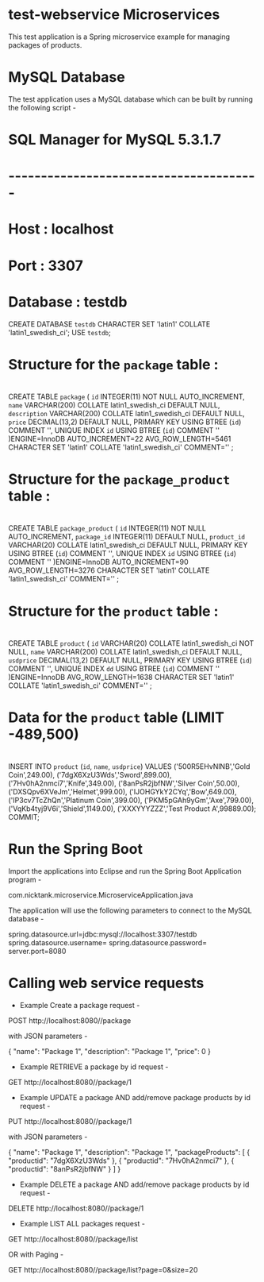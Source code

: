 # test-webservice Microservices
This test application is a Spring microservice example for managing packages of products.

# MySQL Database
The test application uses a MySQL database which can be built by running the following script -

# SQL Manager for MySQL 5.3.1.7
# ---------------------------------------
# Host     : localhost
# Port     : 3307
# Database : testdb
CREATE DATABASE `testdb`
    CHARACTER SET 'latin1'
    COLLATE 'latin1_swedish_ci';
USE `testdb`;
#
# Structure for the `package` table : 
#
CREATE TABLE `package` (
  `id` INTEGER(11) NOT NULL AUTO_INCREMENT,
  `name` VARCHAR(200) COLLATE latin1_swedish_ci DEFAULT NULL,
  `description` VARCHAR(200) COLLATE latin1_swedish_ci DEFAULT NULL,
  `price` DECIMAL(13,2) DEFAULT NULL,
  PRIMARY KEY USING BTREE (`id`) COMMENT '',
  UNIQUE INDEX `id` USING BTREE (`id`) COMMENT ''
)ENGINE=InnoDB
AUTO_INCREMENT=22 AVG_ROW_LENGTH=5461 CHARACTER SET 'latin1' COLLATE 'latin1_swedish_ci'
COMMENT=''
;
#
# Structure for the `package_product` table : 
#
CREATE TABLE `package_product` (
  `id` INTEGER(11) NOT NULL AUTO_INCREMENT,
  `package_id` INTEGER(11) DEFAULT NULL,
  `product_id` VARCHAR(20) COLLATE latin1_swedish_ci DEFAULT NULL,
  PRIMARY KEY USING BTREE (`id`) COMMENT '',
  UNIQUE INDEX `id` USING BTREE (`id`) COMMENT ''
)ENGINE=InnoDB
AUTO_INCREMENT=90 AVG_ROW_LENGTH=3276 CHARACTER SET 'latin1' COLLATE 'latin1_swedish_ci'
COMMENT=''
;
#
# Structure for the `product` table : 
#
CREATE TABLE `product` (
  `id` VARCHAR(20) COLLATE latin1_swedish_ci NOT NULL,
  `name` VARCHAR(200) COLLATE latin1_swedish_ci DEFAULT NULL,
  `usdprice` DECIMAL(13,2) DEFAULT NULL,
  PRIMARY KEY USING BTREE (`id`) COMMENT '',
  UNIQUE INDEX `dd` USING BTREE (`id`) COMMENT ''
)ENGINE=InnoDB
AVG_ROW_LENGTH=1638 CHARACTER SET 'latin1' COLLATE 'latin1_swedish_ci'
COMMENT=''
;
#
# Data for the `product` table  (LIMIT -489,500)
#
INSERT INTO `product` (`id`, `name`, `usdprice`) VALUES
  ('500R5EHvNlNB','Gold Coin',249.00),
  ('7dgX6XzU3Wds','Sword',899.00),
  ('7Hv0hA2nmci7','Knife',349.00),
  ('8anPsR2jbfNW','Silver Coin',50.00),
  ('DXSQpv6XVeJm','Helmet',999.00),
  ('IJOHGYkY2CYq','Bow',649.00),
  ('IP3cv7TcZhQn','Platinum Coin',399.00),
  ('PKM5pGAh9yGm','Axe',799.00),
  ('VqKb4tyj9V6i','Shield',1149.00),
  ('XXXYYYZZZ','Test Product A',99889.00);
COMMIT;


# Run the Spring Boot
Import the applications into Eclipse and run the Spring Boot Application program - 

com.nicktank.microservice.MicroserviceApplication.java

The application will use the following parameters to connect to the MySQL database -

spring.datasource.url=jdbc:mysql://localhost:3307/testdb
spring.datasource.username=
spring.datasource.password=
server.port=8080



# Calling web service requests

* Example Create a package request - 

POST http://localhost:8080//package

with JSON parameters -

{
    "name": "Package 1",
    "description": "Package 1",
    "price": 0
}
    
    
* Example RETRIEVE a package by id request - 

GET http://localhost:8080//package/1


* Example UPDATE a package AND add/remove package products by id request - 

PUT http://localhost:8080//package/1

with JSON parameters -

{
    "name": "Package 1",
    "description": "Package 1",
    "packageProducts": [
    {
        "productid": "7dgX6XzU3Wds"
    },
    {
        "productid": "7Hv0hA2nmci7"
    },
    {
        "productid": "8anPsR2jbfNW"
    }
    ]
}

* Example DELETE a package AND add/remove package products by id request - 

DELETE http://localhost:8080//package/1

* Example LIST ALL packages request - 

GET http://localhost:8080//package/list

OR with Paging -

GET http://localhost:8080//package/list?page=0&size=20

